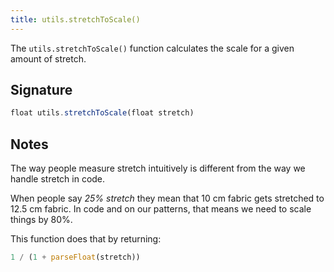 ```yaml
---
title: utils.stretchToScale()
---
```


The `utils.stretchToScale()` function calculates the scale for a given amount of
stretch.

## Signature

```js
float utils.stretchToScale(float stretch)
```

## Notes

The way people measure stretch intuitively is different from the way we handle stretch in code.

When people say _25% stretch_ they mean that 10 cm fabric gets stretched to 12.5 cm fabric.
In code and on our patterns, that means we need to scale things by 80%.

This function does that by returning:

```js
1 / (1 + parseFloat(stretch))
```
